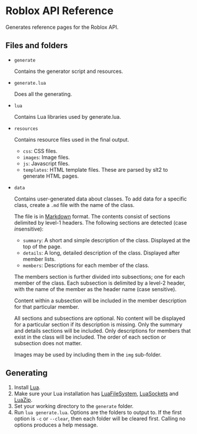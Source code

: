 # Roblox API Reference

Generates reference pages for the Roblox API.

## Files and folders

- `generate`

	Contains the generator script and resources.

- `generate.lua`

	Does all the generating.

- `lua`

	Contains Lua libraries used by generate.lua.

- `resources`

	Contains resource files used in the final output.

	- `css`: CSS files.
	- `images`: Image files.
	- `js`: Javascript files.
	- `templates`: HTML template files. These are parsed by slt2 to generate HTML pages.

- `data`

	Contains user-generated data about classes. To add data for a specific
	class, create a `.md` file with the name of the class.

	The file is in [Markdown][markdown] format. The contents consist of
	sections delimited by level-1 headers. The following sections are
	detected (case *in*sensitive):

	- `summary`: A short and simple description of the class. Displayed at the top of the page.
	- `details`: A long, detailed description of the class. Displayed after member lists.
	- `members`: Descriptions for each member of the class.

	The members section is further divided into subsections; one for each
	member of the class. Each subsection is delimited by a level-2 header,
	with the name of the member as the header name (case sensitive).

	Content within a subsection will be included in the member description for
	that particular member.

	All sections and subsections are optional. No content will be displayed
	for a particular section if its description is missing. Only the summary
	and details sections will be included. Only descriptions for members that
	exist in the class will be included. The order of each section or
	subsection does not matter.

	Images may be used by including them in the `img` sub-folder.


## Generating

1. Install [Lua][lua].
2. Make sure your Lua installation has [LuaFileSystem][lfs], [LuaSockets][sockets] and [LuaZip][zip].
3. Set your working directory to the `generate` folder.
4. Run `lua generate.lua`. Options are the folders to output to. If the first
   option is `-c` or `--clear`, then each folder will be cleared first.
   Calling no options produces a help message.

[lua]: http://www.lua.org/
[lfs]: http://keplerproject.github.io/luafilesystem/
[sockets]: http://w3.impa.br/~diego/software/luasocket/
[zip]: http://www.keplerproject.org/luazip/
[markdown]: http://daringfireball.net/projects/markdown/

